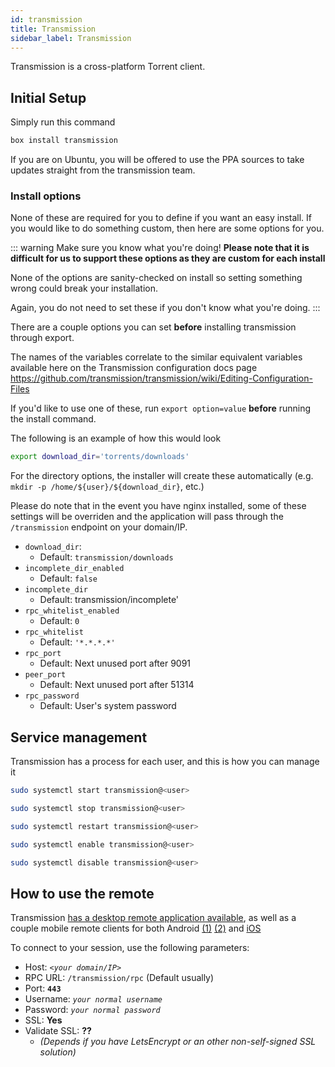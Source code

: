 ```yaml
---
id: transmission
title: Transmission
sidebar_label: Transmission
---
```


Transmission is a cross-platform Torrent client.

## Initial Setup

Simply run this command
```bash main
box install transmission
```

If you are on Ubuntu, you will be offered to use the PPA sources to take updates straight from the transmission team.

### Install options

None of these are required for you to define if you want an easy install. If you would like to do something custom, then here are some options for you.

::: warning Make sure you know what you're doing!
**Please note that it is difficult for us to support these options as they are custom for each install**

None of the options are sanity-checked on install so setting something wrong could break your installation.

Again, you do not need to set these if you don't know what you're doing.
:::

There are a couple options you can set **before** installing transmission through export. 

The names of the variables correlate to the similar equivalent variables available here on the Transmission configuration docs page https://github.com/transmission/transmission/wiki/Editing-Configuration-Files

If you'd like to use one of these, run `export option=value` **before** running the install command.

The following is an example of how this would look

```bash main
export download_dir='torrents/downloads'
```

For the directory options, the installer will create these automatically (e.g. `mkdir -p /home/${user}/${download_dir}`, etc.)

Please do note that in the event you have nginx installed, some of these settings will be overriden and the application will pass through the `/transmission` endpoint on your domain/IP.

- `download_dir`:
  - Default: `transmission/downloads`
- `incomplete_dir_enabled`
  - Default: `false`
- `incomplete_dir`
  - Default: transmission/incomplete'
- `rpc_whitelist_enabled`
  - Default: `0`
- `rpc_whitelist`
  - Default: `'*.*.*.*'`
- `rpc_port`
  - Default: Next unused port after 9091
- `peer_port`
  - Default: Next unused port after 51314
- `rpc_password`
  - Default: User's system password

## Service management

Transmission has a process for each user, and this is how you can manage it

<!--DOCUSAURUS_CODE_TABS-->
<!--Start-->
```bash
sudo systemctl start transmission@<user>
```
<!--Stop-->
```bash
sudo systemctl stop transmission@<user>
```
<!--Restart-->
```bash
sudo systemctl restart transmission@<user>
```
<!--Enable-->
```bash
sudo systemctl enable transmission@<user>
```
<!--Disable-->
```bash
sudo systemctl disable transmission@<user>
```
<!--END_DOCUSAURUS_CODE_TABS-->

## How to use the remote
Transmission [has a desktop remote application available](https://github.com/transmission-remote-gui/transgui/releases), as well as a couple mobile remote clients for both Android [(1)](https://play.google.com/store/apps/details?id=net.yupol.transmissionremote.app&hl=en) [(2)](https://play.google.com/store/apps/details?id=com.neogb.rtac&hl=en) and [iOS](https://github.com/alcheck/transshift)

To connect to your session, use the following parameters:
- Host: _`<your domain/IP>`_
- RPC URL: `/transmission/rpc` (Default usually)
- Port: **`443`**
- Username: _`your normal username`_
- Password: _`your normal password`_
- SSL: **Yes**
- Validate SSL: **??**
  - _(Depends if you have LetsEncrypt or an other non-self-signed SSL solution)_
